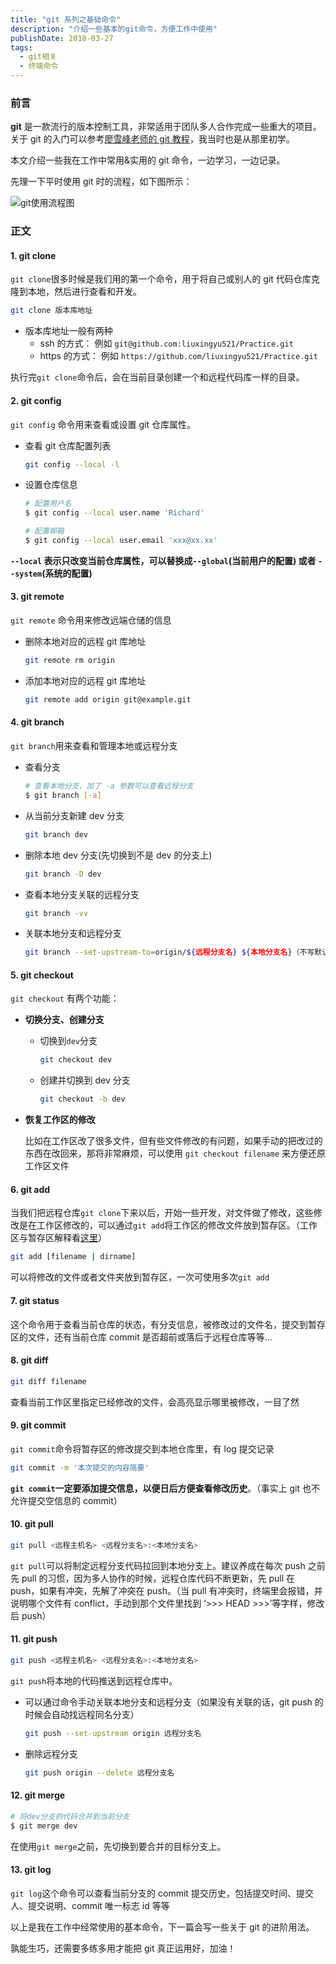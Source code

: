 ```yaml
---
title: "git 系列之基础命令"
description: "介绍一些基本的git命令，方便工作中使用"
publishDate: 2018-03-27
tags:
  - git相关
  - 终端命令
---
```


### 前言

**git** 是一款流行的版本控制工具，非常适用于团队多人合作完成一些重大的项目。关于 git 的入门可以参考[廖雪峰老师的 git 教程](https://www.liaoxuefeng.com/wiki/0013739516305929606dd18361248578c67b8067c8c017b000)，我当时也是从那里初学。

本文介绍一些我在工作中常用&实用的 git 命令，一边学习，一边记录。

先理一下平时使用 git 时的流程，如下图所示：

![git使用流程图](https://cdn.jsdelivr.net/gh/liuxingyu521/pictureBed@picture/blog/git-process.png)

### 正文

#### 1. git clone

`git clone`很多时候是我们用的第一个命令，用于将自己或别人的 git 代码仓库克隆到本地，然后进行查看和开发。

```sh
git clone 版本库地址
```

- 版本库地址一般有两种
  - ssh 的方式：
    例如 `git@github.com:liuxingyu521/Practice.git`
  - https 的方式：
    例如 `https://github.com/liuxingyu521/Practice.git`

执行完`git clone`命令后，会在当前目录创建一个和远程代码库一样的目录。

#### 2. git config

`git config` 命令用来查看或设置 git 仓库属性。

- 查看 git 仓库配置列表

  ```sh
  git config --local -l
  ```

- 设置仓库信息

  ```sh
  # 配置用户名
  $ git config --local user.name 'Richard'

  # 配置邮箱
  $ git config --local user.email 'xxx@xx.xx'
  ```

**`--local` 表示只改变当前仓库属性，可以替换成`--global`(当前用户的配置) 或者 `--system`(系统的配置)**

#### 3. git remote

`git remote` 命令用来修改远端仓储的信息

- 删除本地对应的远程 git 库地址

  ```sh
  git remote rm origin
  ```

- 添加本地对应的远程 git 库地址

  ```sh
  git remote add origin git@example.git
  ```

#### 4. git branch

`git branch`用来查看和管理本地或远程分支

- 查看分支

  ```sh
  # 查看本地分支，加了 -a 参数可以查看远程分支
  $ git branch [-a]
  ```

- 从当前分支新建 dev 分支

  ```sh
  git branch dev
  ```

- 删除本地 dev 分支(先切换到不是 dev 的分支上)

  ```sh
  git branch -D dev
  ```

- 查看本地分支关联的远程分支

  ```sh
  git branch -vv
  ```

- 关联本地分支和远程分支

  ```sh
  git branch --set-upstream-to=origin/${远程分支名} ${本地分支名}（不写默认当前分支）
  ```

#### 5. git checkout

`git checkout` 有两个功能：

- **切换分支、创建分支**

  - 切换到`dev`分支

    ```sh
    git checkout dev
    ```

  - 创建并切换到 dev 分支

    ```sh
    git checkout -b dev
    ```

- **恢复工作区的修改**

  比如在工作区改了很多文件，但有些文件修改的有问题，如果手动的把改过的东西在改回来，那将非常麻烦，可以使用 `git checkout filename` 来方便还原工作区文件

#### 6. git add

当我们把远程仓库`git clone`下来以后，开始一些开发，对文件做了修改，这些修改是在工作区修改的，可以通过`git add`将工作区的修改文件放到暂存区。（工作区与暂存区解释看[这里](https://www.liaoxuefeng.com/wiki/0013739516305929606dd18361248578c67b8067c8c017b000/0013745374151782eb658c5a5ca454eaa451661275886c6000)）

```sh
git add [filename | dirname]
```

可以将修改的文件或者文件夹放到暂存区，一次可使用多次`git add`

#### 7. git status

这个命令用于查看当前仓库的状态，有分支信息，被修改过的文件名，提交到暂存区的文件，还有当前仓库 commit 是否超前或落后于远程仓库等等...

#### 8. git diff

```sh
git diff filename
```

查看当前工作区里指定已经修改的文件，会高亮显示哪里被修改，一目了然

#### 9. git commit

`git commit`命令将暂存区的修改提交到本地仓库里，有 log 提交记录

```sh
git commit -m '本次提交的内容简要'
```

**`git commit`一定要添加提交信息，以便日后方便查看修改历史**。（事实上 git 也不允许提交空信息的 commit）

#### 10. git pull

```sh
git pull <远程主机名> <远程分支名>:<本地分支名>
```

`git pull`可以将制定远程分支代码拉回到本地分支上。建议养成在每次 push 之前先 pull 的习惯，因为多人协作的时候，远程仓库代码不断更新，先 pull 在 push，如果有冲突，先解了冲突在 push。（当 pull 有冲突时，终端里会报错，并说明哪个文件有 conflict，手动到那个文件里找到 ‘>>> HEAD >>>’等字样，修改后 push）

#### 11. git push

```sh
git push <远程主机名> <远程分支名>:<本地分支名>
```

`git push`将本地的代码推送到远程仓库中。

- 可以通过命令手动关联本地分支和远程分支（如果没有关联的话，git push 的时候会自动找远程同名分支）

  ```sh
  git push --set-upstream origin 远程分支名
  ```

- 删除远程分支

  ```sh
  git push origin --delete 远程分支名
  ```

#### 12. git merge

```sh
# 将dev分支的代码合并到当前分支
$ git merge dev
```

在使用`git merge`之前，先切换到要合并的目标分支上。

#### 13. git log

`git log`这个命令可以查看当前分支的 commit 提交历史，包括提交时间、提交人、提交说明、commit 唯一标志 id 等等

以上是我在工作中经常使用的基本命令，下一篇会写一些关于 git 的进阶用法。

孰能生巧，还需要多练多用才能把 git 真正运用好，加油！
